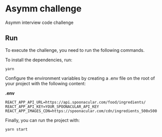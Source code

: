 # Asymm challenge

Asymm interview code challenge

## Run

To execute the challenge, you need to run the following commands.

To install the dependencies, run:

```
yarn
```

Configure the environment variables by creating a .env file on the root of your project with the following content:

**.env**
```
REACT_APP_API_URL=https://api.spoonacular.com/food/ingredients/
REACT_APP_API_KEY=YOUR_SPOONACULAR_API_KEY
REACT_APP_IMAGES_CDN=https://spoonacular.com/cdn/ingredients_500x500
```

Finally, you can run the project with:
```
yarn start
```
